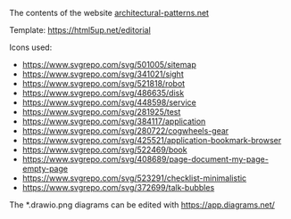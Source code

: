 The contents of the website [architectural-patterns.net](https://architectural-patterns.net)

Template: https://html5up.net/editorial

Icons used:

* https://www.svgrepo.com/svg/501005/sitemap
* https://www.svgrepo.com/svg/341021/sight
* https://www.svgrepo.com/svg/521818/robot
* https://www.svgrepo.com/svg/486635/disk
* https://www.svgrepo.com/svg/448598/service
* https://www.svgrepo.com/svg/281925/test
* https://www.svgrepo.com/svg/384117/application
* https://www.svgrepo.com/svg/280722/cogwheels-gear
* https://www.svgrepo.com/svg/425521/application-bookmark-browser
* https://www.svgrepo.com/svg/522469/book
* https://www.svgrepo.com/svg/408689/page-document-my-page-empty-page
* https://www.svgrepo.com/svg/523291/checklist-minimalistic
* https://www.svgrepo.com/svg/372699/talk-bubbles

The *.drawio.png diagrams can be edited with https://app.diagrams.net/
